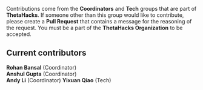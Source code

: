 Contributions come from the **Coordinators** and **Tech** groups that are part of **ThetaHacks**. If someone other than this group would like to contribute, please create a **Pull Request** that contains a message for the reasoning of the request. You must be a part of the **ThetaHacks Organization** to be accepted. 
<br>
## Current contributors
**Rohan Bansal** (Coordinator)  
**Anshul Gupta** (Coordinator)  
**Andy Li** (Coordinator)
**Yixuan Qiao** (Tech)
